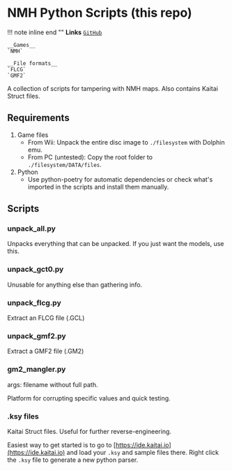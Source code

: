 # NMH Python Scripts (this repo)

!!! note inline end ""
    __Links__
    [`GitHub`](https://github.com/sevonj/nmh_reverse)
    
    __Games__
    `NMH`
    
    __File formats__
    `FLCG`
    `GMF2` 
    

A collection of scripts for tampering with NMH maps. Also contains Kaitai Struct files.

## Requirements
1. Game files
    - From Wii: Unpack the entire disc image to `./filesystem` with Dolphin emu.
    - From PC (untested): Copy the root folder to `./filesystem/DATA/files`.
1. Python
    - Use python-poetry for automatic dependencies or check what's imported in the scripts and install them manually.


## Scripts
### unpack_all.py
Unpacks everything that can be unpacked. If you just want the models, use this.

### unpack_gct0.py
Unusable for anything else than gathering info.

### unpack_flcg.py
Extract an FLCG file (.GCL)

### unpack_gmf2.py
Extract a GMF2 file (.GM2)

### gm2_mangler.py
args: filename without full path.

Platform for corrupting specific values and quick testing.

### .ksy files
Kaitai Struct files. Useful for further reverse-engineering.

Easiest way to get started is to go to [https://ide.kaitai.io](https://ide.kaitai.io) and load your `.ksy` and sample files there. Right click the `.ksy` file to generate a new python parser.